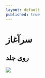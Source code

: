 ```yaml
---
layout: default
published: true
---
```

# سرآغاز

## روی جلد

![](/assets/images/31asjs0ghyl._sx322_bo1-204-203-200_.jpg)

